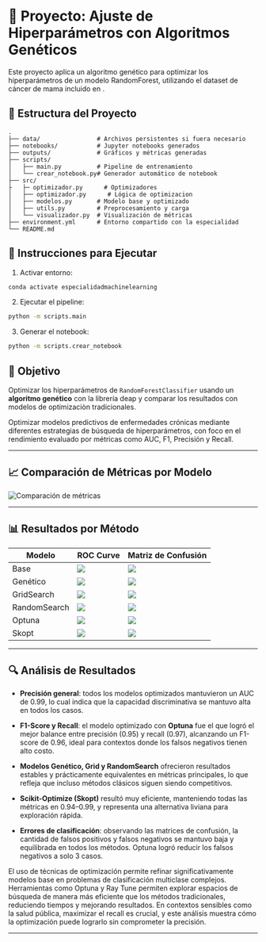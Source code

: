 # 🧬 Proyecto: Ajuste de Hiperparámetros con Algoritmos Genéticos

Este proyecto aplica un algoritmo genético para optimizar los hiperparámetros de un modelo RandomForest, utilizando el dataset de cáncer de mama incluido en .

## 📁 Estructura del Proyecto

```
.
├── data/                # Archivos persistentes si fuera necesario
├── notebooks/           # Jupyter notebooks generados
├── outputs/             # Gráficos y métricas generadas
├── scripts/
│   ├── main.py          # Pipeline de entrenamiento
│   └── crear_notebook.py# Generador automático de notebook
├── src/
├   ├─ optimizador.py      # Optimizadores
│   ├── optimizador.py      # Lógica de optimizacion
│   ├── modelos.py       # Modelo base y optimizado
│   ├── utils.py         # Preprocesamiento y carga
│   └── visualizador.py  # Visualización de métricas
├── environment.yml      # Entorno compartido con la especialidad
└── README.md
```

## 🚀 Instrucciones para Ejecutar

1. Activar entorno:
```bash
conda activate especialidadmachinelearning
```

2. Ejecutar el pipeline:
```bash
python -m scripts.main
```

3. Generar el notebook:
```bash
python -m scripts.crear_notebook
```

## 🧠 Objetivo

Optimizar los hiperparámetros de `RandomForestClassifier` usando un **algoritmo genético** con la librería deap y comparar los resultados con modelos de optimizaciòn tradicionales.


Optimizar modelos predictivos de enfermedades crónicas mediante diferentes estrategias de búsqueda de hiperparámetros, con foco en el rendimiento evaluado por métricas como AUC, F1, Precisión y Recall.

---

## 📈 Comparación de Métricas por Modelo

![Comparación de métricas](outputs/comparacion_metricas_modelos.png)

---

## 📊 Resultados por Método

| Modelo         | ROC Curve                      | Matriz de Confusión               |
|----------------|--------------------------------|-----------------------------------|
| Base           | ![](outputs/roc_base.png)      | ![](outputs/matriz_confusion_base.png) |
| Genético       | ![](outputs/roc_genético.png)  | ![](outputs/matriz_confusion_genético.png) |
| GridSearch     | ![](outputs/roc_gridsearch.png)| ![](outputs/matriz_confusion_gridsearch.png) |
| RandomSearch   | ![](outputs/roc_randomsearch.png)| ![](outputs/matriz_confusion_randomsearch.png) |
| Optuna         | ![](outputs/roc_optuna.png)    | ![](outputs/matriz_confusion_optuna.png) |
| Skopt          | ![](outputs/roc_skopt.png)     | ![](outputs/matriz_confusion_skopt.png) |

---

## 🔍 Análisis de Resultados

- **Precisión general**: todos los modelos optimizados mantuvieron un AUC de 0.99, lo cual indica que la capacidad discriminativa se mantuvo alta en todos los casos.

- **F1-Score y Recall**: el modelo optimizado con **Optuna** fue el que logró el mejor balance entre precisión (0.95) y recall (0.97), alcanzando un F1-score de 0.96, ideal para contextos donde los falsos negativos tienen alto costo.

- **Modelos Genético, Grid y RandomSearch** ofrecieron resultados estables y prácticamente equivalentes en métricas principales, lo que refleja que incluso métodos clásicos siguen siendo competitivos.

- **Scikit-Optimize (Skopt)** resultó muy eficiente, manteniendo todas las métricas en 0.94–0.99, y representa una alternativa liviana para exploración rápida.

- **Errores de clasificación**: observando las matrices de confusión, la cantidad de falsos positivos y falsos negativos se mantuvo baja y equilibrada en todos los métodos. Optuna logró reducir los falsos negativos a solo 3 casos.

El uso de técnicas de optimización permite refinar significativamente modelos base en problemas de clasificación multiclase complejos. Herramientas como Optuna y Ray Tune permiten explorar espacios de búsqueda de manera más eficiente que los métodos tradicionales, reduciendo tiempos y mejorando resultados. En contextos sensibles como la salud pública, maximizar el recall es crucial, y este análisis muestra cómo la optimización puede lograrlo sin comprometer la precisión.

---

